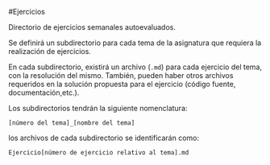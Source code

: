 #Ejercicios

Directorio de ejercicios semanales autoevaluados.

Se definirá un subdirectorio para cada tema de la asignatura que requiera la realización de ejercicios.

En cada subdirectorio, existirá un archivo (`.md`) para cada ejercicio del tema, con la resolución del mismo. También, pueden haber otros archivos requeridos en la solución propuesta para el ejercicio (código fuente, documentación,etc.).

Los subdirectorios tendrán la siguiente nomenclatura:

`[número del tema]_[nombre del tema]`

los archivos de cada subdirectorio se identificarán como:

`Ejercicio[número de ejercicio relativo al tema].md`